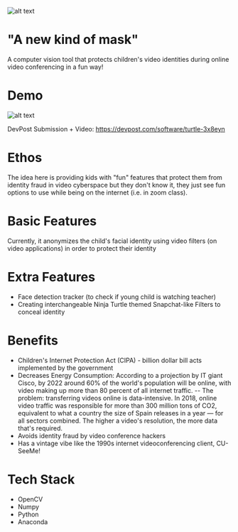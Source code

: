 ![alt text](https://cdn.discordapp.com/attachments/797540186170458172/798261626594787440/turtle.png)
# "A new kind of mask"
A computer vision tool that protects children's video identities during online video conferencing in a fun way!

# Demo
![alt text](https://cdn.discordapp.com/attachments/797540186170458172/798284337127751771/turtlegify.gif)

DevPost Submission + Video: https://devpost.com/software/turtle-3x8eyn

# Ethos
The idea here is providing kids with "fun" features that protect them from identity fraud in video cyberspace but they don't know it, they just see fun options to use while being on the internet (i.e. in zoom class).

# Basic Features
Currently, it anonymizes the child's facial identity using video filters (on video applications) in order to protect their identity

# Extra Features
- Face detection tracker (to check if young child is watching teacher)
- Creating interchangeable Ninja Turtle themed Snapchat-like Filters to conceal identity

# Benefits
- Children's Internet Protection Act (CIPA) - billion dollar bill acts implemented by the government
- Decreases Energy Consumption: According to a projection by IT giant Cisco, by 2022 around 60% of the world's population will be online, with video making up more than 80 percent of all internet traffic. 
-- The problem: transferring videos online is data-intensive. In 2018, online video traffic was responsible for more than 300 million tons of CO2, equivalent to what a country the size of Spain releases in a year — for all sectors combined. The higher a video's resolution, the more data that's required.
- Avoids identity fraud by video conference hackers
- Has a vintage vibe like the 1990s internet videoconferencing client, CU-SeeMe!

# Tech Stack
- OpenCV
- Numpy
- Python
- Anaconda
